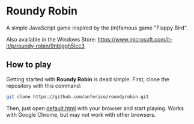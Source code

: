 # Roundy Robin

A simple JavaScript game inspired by the (in)famous game "Flappy Bird". 

Also available in the Windows Store: https://www.microsoft.com/it-it/p/roundy-robin/9nblggh5lcc3

## How to play
Getting started with **Roundy Robin** is dead simple. First, clone the repository with this command:
```bash
git clone https://github.com/anferico/roundyrobin.git
```
Then, just open [default.html](default.html) with your browser and start playing. Works with Google Chrome, but may not work with other browsers.
